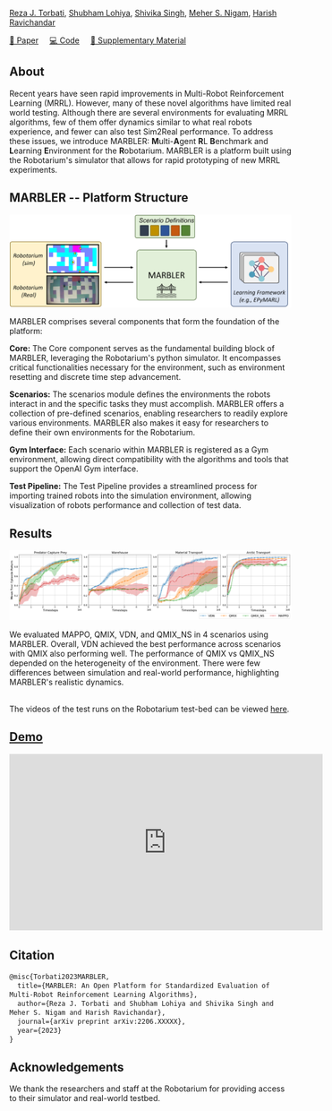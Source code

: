 <!-- # MARBLER: An Open Platform for Standarized Evaluation of Multi-Robot Reinforcement Learning Algorithms  -->

[Reza J. Torbati](https://github.com/RezaTorbati), 
[Shubham Lohiya](https://shubhlohiya.github.io/),
[Shivika Singh](https://github.com/shivika275),
[Meher S. Nigam](https://github.com/ShashwatNigam99),
[Harish Ravichandar](https://harishravichandar.com/)

[📄 Paper](assets/paper.pdf) &nbsp;&nbsp;&nbsp; [💻 Code](https://github.com/ShashwatNigam99/MARBLER) &nbsp;&nbsp;&nbsp; [📁 Supplementary Material](assets/supplementary.pdf)

## About 

Recent years have seen rapid improvements in Multi-Robot Reinforcement Learning (MRRL). However, many of these novel algorithms have limited real world testing. Although there are several environments for evaluating MRRL algorithms, few of them offer dynamics similar to what real robots experience, and fewer can also test Sim2Real performance. To address these issues, we introduce MARBLER: **M**ulti-**A**gent **R**L **B**enchmark and **L**earning **E**nvironment for the **R**obotarium. MARBLER is a platform built using the Robotarium's simulator that allows for rapid prototyping of new MRRL experiments.

## MARBLER -- Platform Structure

![MARBLER-diag.png](assets/MARBLER-diag.png)

MARBLER comprises several components that form the foundation of the platform:

**Core:** The Core component serves as the fundamental building block of MARBLER, leveraging the Robotarium's python simulator. It encompasses critical functionalities necessary for the environment, such as environment resetting and discrete time step advancement. 

**Scenarios:** The scenarios module defines the environments the robots interact in and the specific tasks they must accomplish. MARBLER offers a collection of pre-defined scenarios, enabling researchers to readily explore various environments. MARBLER also makes it easy for researchers to define their own environments for the Robotarium. 

**Gym Interface:** Each scenario within MARBLER is registered as a Gym environment, allowing direct compatibility with the algorithms and tools that support the OpenAI Gym interface. 

**Test Pipeline:** The Test Pipeline provides a streamlined process for importing trained robots into the simulation environment, allowing visualization of robots performance and collection of test data.

## Results

![res.png](assets/res.png)

We evaluated MAPPO, QMIX, VDN, and QMIX_NS in 4 scenarios using MARBLER. Overall, VDN achieved the best performance across scenarios with QMIX also performing well. The performance of QMIX vs QMIX_NS depended on the heterogeneity of the environment. There were few differences between simulation and real-world performance, highlighting MARBLER's realistic dynamics.
<br><br>

The videos of the test runs on the Robotarium test-bed can be viewed [here](https://docs.google.com/spreadsheets/d/11ik1Mev0VpYFrSt2TKxVTGL1W3BIvH7rda5MYRXWxxI/edit?usp=sharing).

## [Demo](https://www.youtube.com/embed/[placeholder])

<iframe width="560" height="315" src="https://www.youtube.com/embed/[placeholder]" frameborder="0" allowfullscreen></iframe>

## Citation
```
@misc{Torbati2023MARBLER,
  title={MARBLER: An Open Platform for Standardized Evaluation of Multi-Robot Reinforcement Learning Algorithms},
  author={Reza J. Torbati and Shubham Lohiya and Shivika Singh and Meher S. Nigam and Harish Ravichandar},
  journal={arXiv preprint arXiv:2206.XXXXX},
  year={2023}
}
```

## Acknowledgements 
We thank the researchers and staff at the Robotarium for providing access to their simulator and real-world testbed.